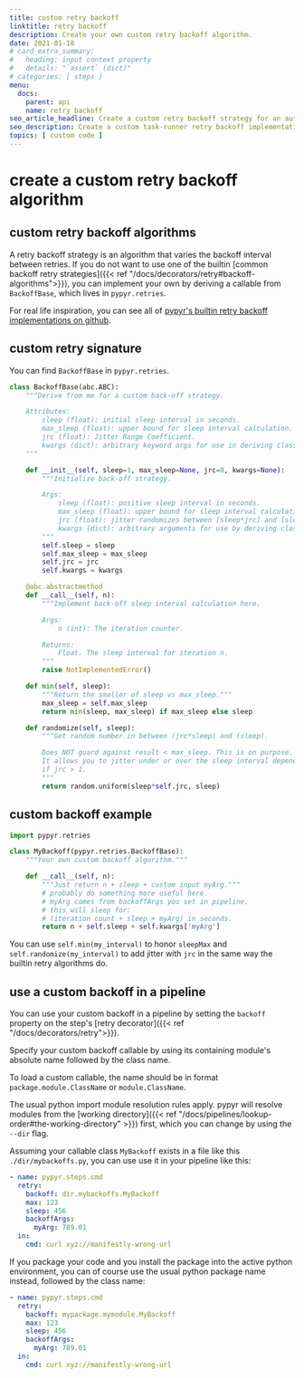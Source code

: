 ```yaml
---
title: custom retry backoff
linktitle: retry backoff
description: Create your own custom retry backoff algorithm.
date: 2021-01-18
# card_extra_summary:
#   heading: input context property
#   details: "`assert` (dict)"
# categories: [ steps ]
menu:
  docs:
    parent: api
    name: retry backoff
seo_article_headline: Create a custom retry backoff strategy for an automation pipeline.
seo_description: Create a custom task-runner retry backoff implementation in a few lines of Python code.
topics: [ custom code ]
---
```

# create a custom retry backoff algorithm
## custom retry backoff algorithms
A retry backoff strategy is an algorithm that varies the backoff interval
between retries. If you do not want to use one of the builtin [common backoff
retry strategies]({{< ref "/docs/decorators/retry#backoff-algorithms">}}), you
can implement your own by deriving a callable from `BackoffBase`, which lives in
`pypyr.retries`.

For real life inspiration, you can see all of [pypyr's builtin retry backoff
implementations on
github](https://github.com/pypyr/pypyr/blob/main/pypyr/retries.py).

## custom retry signature
You can find `BackoffBase` in `pypyr.retries`.

```python
class BackoffBase(abc.ABC):
    """Derive from me for a custom back-off strategy.

    Attributes:
        sleep (float): initial sleep interval in seconds.
        max_sleep (float): upper bound for sleep interval calculation.
        jrc (float): Jitter Range Coefficient.
        kwargs (dict): arbitrary keyword args for use in deriving classes.
    """

    def __init__(self, sleep=1, max_sleep=None, jrc=0, kwargs=None):
        """Initialize back-off strategy.

        Args:
            sleep (float): positive sleep interval in seconds.
            max_sleep (float): upper bound for sleep interval calculation.
            jrc (float): jitter randomizes between [sleep*jrc] and [sleep].
            kwargs (dict): arbitrary arguments for use by deriving classes.
        """
        self.sleep = sleep
        self.max_sleep = max_sleep
        self.jrc = jrc
        self.kwargs = kwargs

    @abc.abstractmethod
    def __call__(self, n):
        """Implement back-off sleep interval calculation here.

        Args:
            n (int): The iteration counter.

        Returns:
            Float. The sleep interval for iteration n.
        """
        raise NotImplementedError()

    def min(self, sleep):
        """Return the smaller of sleep vs max_sleep."""
        max_sleep = self.max_sleep
        return min(sleep, max_sleep) if max_sleep else sleep

    def randomize(self, sleep):
        """Get random number in between (jrc*sleep) and (sleep).

        Does NOT guard against result < max_sleep. This is on purpose.
        It allows you to jitter under or over the sleep interval depending on
        if jrc > 1.
        """
        return random.uniform(sleep*self.jrc, sleep)
```

## custom backoff example
```python
import pypyr.retries

class MyBackoff(pypyr.retries.BackoffBase):
    """Your own custom backoff algorithm."""

    def __call__(self, n):
        """Just return n + sleep + custom input myArg."""
        # probably do something more useful here.
        # myArg comes from backoffArgs you set in pipeline.
        # this will sleep for:
        # (iteration count + sleep + myArg) in seconds.
        return n + self.sleep + self.kwargs['myArg']
```

You can use `self.min(my_interval)` to honor `sleepMax` and 
`self.randomize(my_interval)` to add jitter with `jrc` in the same way the
builtin retry algorithms do.

## use a custom backoff in a pipeline
You can use your custom backoff in a pipeline by setting the `backoff` property
on the step's [retry decorator]({{< ref "/docs/decorators/retry">}}).

Specify your custom backoff callable by using its containing module's absolute
name followed by the class name.

To load a custom callable, the name should be in format
`package.module.ClassName` or `module.ClassName`.

The usual python import module resolution rules apply. pypyr will resolve 
modules from the 
[working directory]({{< ref "/docs/pipelines/lookup-order#the-working-directory" >}}) 
first, which you can change by using the `--dir` flag.

Assuming your callable class `MyBackoff` exists in a file like this
`./dir/mybackoffs.py`, you can use use it in your pipeline like this:

```yaml
- name: pypyr.steps.cmd
  retry:
    backoff: dir.mybackoffs.MyBackoff
    max: 123
    sleep: 456
    backoffArgs:
      myArg: 789.01
  in:
    cmd: curl xyz://manifestly-wrong-url
```

If you package your code and you install the package into the active python
environment, you can of course use the usual python package name instead,
followed by the class name:

```yaml
- name: pypyr.steps.cmd
  retry:
    backoff: mypackage.mymodule.MyBackoff
    max: 123
    sleep: 456
    backoffArgs:
      myArg: 789.01
  in:
    cmd: curl xyz://manifestly-wrong-url
```